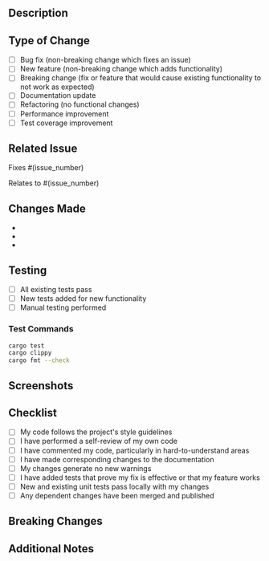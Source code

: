 ## Description
<!-- Provide a brief description of what this PR does -->

## Type of Change
<!-- Mark the relevant option with an "x" -->
- [ ] Bug fix (non-breaking change which fixes an issue)
- [ ] New feature (non-breaking change which adds functionality)
- [ ] Breaking change (fix or feature that would cause existing functionality to not work as expected)
- [ ] Documentation update
- [ ] Refactoring (no functional changes)
- [ ] Performance improvement
- [ ] Test coverage improvement

## Related Issue
<!-- Link to the issue this PR addresses -->
Fixes #(issue_number)
<!-- or -->
Relates to #(issue_number)

## Changes Made
<!-- List the specific changes made in this PR -->
-
-
-

## Testing
<!-- Describe the tests you ran and how to reproduce them -->
- [ ] All existing tests pass
- [ ] New tests added for new functionality
- [ ] Manual testing performed

### Test Commands
```bash
cargo test
cargo clippy
cargo fmt --check
```

## Screenshots
<!-- If applicable, add screenshots to help explain your changes -->

## Checklist
<!-- Mark completed items with an "x" -->
- [ ] My code follows the project's style guidelines
- [ ] I have performed a self-review of my own code
- [ ] I have commented my code, particularly in hard-to-understand areas
- [ ] I have made corresponding changes to the documentation
- [ ] My changes generate no new warnings
- [ ] I have added tests that prove my fix is effective or that my feature works
- [ ] New and existing unit tests pass locally with my changes
- [ ] Any dependent changes have been merged and published

## Breaking Changes
<!-- If this is a breaking change, describe what users need to do to migrate -->

## Additional Notes
<!-- Add any additional notes for reviewers -->
